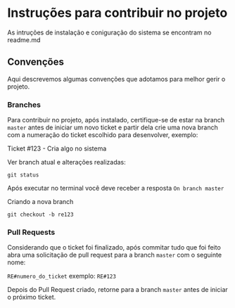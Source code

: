 # Instruções para contribuir no projeto


As intruções de instalação e coniguração do sistema se encontram no readme.md

## Convenções

Aqui descrevemos algumas convenções que adotamos para melhor gerir o projeto.

### Branches

Para contribuir no projeto, após instalado, certifique-se de estar na branch `master` antes de iniciar um novo ticket e partir dela crie uma nova branch com a numeração do ticket escolhido para desenvolver, exemplo:

Ticket #123 - Cria algo no sistema

Ver branch atual e alterações realizadas:

```git status``` 

Após executar no terminal você deve receber a resposta `On branch master`

Criando a nova branch

```git checkout -b re123```


### Pull Requests

Considerando que o ticket foi finalizado, após commitar tudo que foi feito abra uma solicitação de pull request para a branch `master` com o seguinte nome:

```RE#numero_do_ticket``` exemplo: ```RE#123```

Depois do Pull Request criado, retorne para a branch `master` antes de iniciar o próximo ticket.
